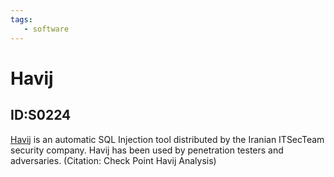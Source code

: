 ```yaml
---
tags:
   - software
---
```

# Havij
## ID:S0224
[Havij](/mitre/software/S0224) is an automatic SQL Injection tool distributed by the Iranian ITSecTeam security company. Havij has been used by penetration testers and adversaries. (Citation: Check Point Havij Analysis)
